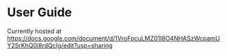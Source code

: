 # User Guide
Currently hosted at https://docs.google.com/document/d/1VroFpcuLMZ01I8O4NHASzWcpamUY2SrKhQ0i8rdQcIg/edit?usp=sharing
